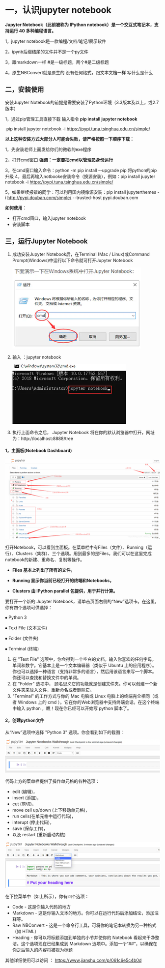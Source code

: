 # 一，认识jupyter notebook

**Jupyter Notebook（此前被称为 IPython notebook）是一个交互式笔记本，支持运行 40 多种编程语言。**

1，jupyter notebook是一款编程/文档/笔记/展示软件

2，ipynb后缀结尾的文件并不是一个py文件

3，跟markdown一样 #是一级标题，两个#是二级标题

4，原生NBConvert就是原生的 没有任何格式，跟文本文档一样 写什么是什么



## 二，安装使用

安装Jupyter Notebook的前提是需要安装了Python环境（3.3版本及以上，或2.7版本）

1，通过pip管理工具直接下载 输入指令 **pip install  jupyter notebook**

​		pip install jupyter notebook -i https://pypi.tuna.tsinghua.edu.cn/simple/

**以上这种安装方式大部分人可能会失败，请严格按照一下顺序下载：**

1，先安装老师上面发给你们的微软的exe程序

2，打开cmd窗口     **强调：一定要把cmd以管理员身份运行**

3，在cmd窗口输入命令：python -m pip install --upgrade pip 将python的pip升级
4，最后再输入notbooke安装命令（换源安装），例如：pip install jupyter notebook -i https://pypi.tuna.tsinghua.edu.cn/simple/

5，如果继续报错的同学：可以利用国内镜像源安装：pip install jupyterthemes -i http://pypi.douban.com/simple/ --trusted-host pypi.douban.com



**如何使用**：

- 打开cmd窗口，输入jupyter notebook
- 安装脚本



## 三，运行Jupyter Notebook

1. 成功安装Jupyter Notebook后，在Terminal (Mac / Linux)或Command Prompt(Windows)中运行以下命令就可打开Jupyter Notebook

   ![img](./img/2403194-ba5dabb3db975345.webp)

   

2. 输入 ：jupyter notebook

   ![img](./img/2403194-c56f9adf43807ec6.webp)

   

3. 执行上面命令之后， Jupyter Notebook 将在你的默认浏览器中打开，网址为：http://localhost:8888/tree

   

#### 1，主面板(Notebook Dashboard)

![img](./img/20200304204027697.png)

打开Notebook，可以看到主面板。在菜单栏中有Files（文件）、Running（运行）、Clusters（集群）、三个选项。用到最多的是Files，我们可以在这里完成notebook的新建、重命名、复制等操作。

- **Files 基本上列出了所有的文件，**
- **Running 显示你当前已经打开的终端和Notebooks，**

- **Clusters 由 IPython parallel 包提供，用于并行计算。**

要打开一个新的 Jupyter Notebook，请单击页面右侧的“New”选项卡。在这里，你有四个选项可供选择：

⦁	Python 3

⦁	Text File (文本文件)

⦁	Folder (文件夹)

⦁	Terminal (终端)

1. 在 "Text File" 选项中，你会得到一个空白的文档。输入你喜欢的任何字母，单词和数字。它基本上是一个文本编辑器（类似于 Ubuntu 上的应用程序）。你也可以选择一种语言（支持非常多的语言），然后用该语言来写一个脚本。你还可以查找和替换文件中的单词。
2. 在 "Folder" 选项中， 顾名思义它的功能就是创建文件夹。你可以创建一个新文件夹来放入文件，重新命名或者删除它。
3. "Terminal" 的工作方式与你的 Mac 电脑或 Linux 电脑上的终端完全相同（或者 Windows 上的 cmd ）。它在你的Web浏览器中支持终端会话。在这个终端中输入 python ，瞧！现在你已经可以开始写 python 脚本了。

#### 2，创建python文件

从“New”选项中选择 "Python 3" 选项。你会看到如下的截图：

![img](./img/2403194-ec1998f8ee82a0d0.webp)



代码上方的菜单栏提供了操作单元格的各种选项：

- edit (编辑)，
- insert (添加)，
- cut (剪切)，
- move cell up/down (上下移动单元格)，
- run cells(在单元格中运行代码)，
- interupt (停止代码)，
- save (保存工作)，
- 以及 restart (重新启动内核)

![img](./img/2403194-65e35bbf6ab18809.webp)

在下拉菜单中（如上所示），你有四个选项：

- Code - 这是你输入代码的地方
- Markdown - 这是你输入文本的地方。你可以在运行代码后添加结论，添加注释等。
- Raw NBConvert - 这是一个命令行工具，可将你的笔记本转换为另一种格式（如 HTML）
- Heading - 你可以将标题添加到单独的小节并使你的 Notebook 看起来干净整洁。这个选项现在已经集成到 Markdown 选项中。添加一个“##”，以确保在你之后输入的内容将被视为标题



其他详细使用可以访问 ： https://www.jianshu.com/p/061c6e5c4b0d

